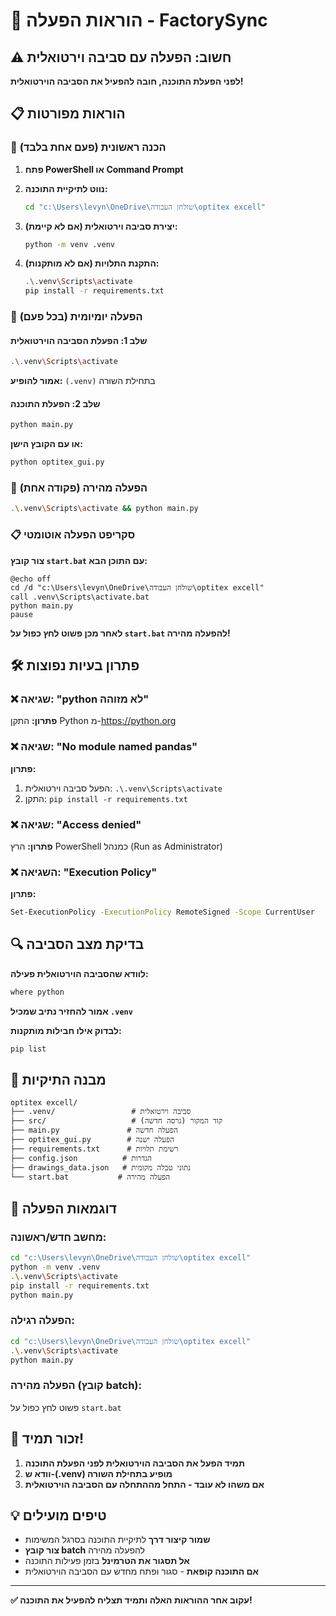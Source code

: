 # 🚀 הוראות הפעלה - FactorySync

## ⚠️ חשוב: הפעלה עם סביבה וירטואלית

**לפני הפעלת התוכנה, חובה להפעיל את הסביבה הוירטואלית!**

## 📋 הוראות מפורטות

### 🔧 הכנה ראשונית (פעם אחת בלבד)

1. **פתח PowerShell או Command Prompt**
2. **נווט לתיקיית התוכנה:**
   ```bash
   cd "c:\Users\levyn\OneDrive\שולחן העבודה\optitex excell"
   ```

3. **יצירת סביבה וירטואלית (אם לא קיימת):**
   ```bash
   python -m venv .venv
   ```

4. **התקנת התלויות (אם לא מותקנות):**
   ```bash
   .\.venv\Scripts\activate
   pip install -r requirements.txt
   ```

### 🎯 הפעלה יומיומית (בכל פעם)

#### שלב 1: הפעלת הסביבה הוירטואלית
```bash
.\.venv\Scripts\activate
```

**אמור להופיע:** `(.venv)` בתחילת השורה

#### שלב 2: הפעלת התוכנה
```bash
python main.py
```

**או עם הקובץ הישן:**
```bash
python optitex_gui.py
```

### 🔄 הפעלה מהירה (פקודה אחת)

```bash
.\.venv\Scripts\activate && python main.py
```

### 📋 סקריפט הפעלה אוטומטי

**צור קובץ `start.bat` עם התוכן הבא:**

```batch
@echo off
cd /d "c:\Users\levyn\OneDrive\שולחן העבודה\optitex excell"
call .venv\Scripts\activate.bat
python main.py
pause
```

**לאחר מכן פשוט לחץ כפול על `start.bat` להפעלה מהירה!**

## 🛠️ פתרון בעיות נפוצות

### ❌ שגיאה: "python לא מזוהה"
**פתרון:** התקן Python מ-https://python.org

### ❌ שגיאה: "No module named pandas"
**פתרון:** 
1. הפעל סביבה וירטואלית: `.\.venv\Scripts\activate`
2. התקן: `pip install -r requirements.txt`

### ❌ שגיאה: "Access denied"
**פתרון:** הרץ PowerShell כמנהל (Run as Administrator)

### ❌ השגיאה: "Execution Policy"
**פתרון:** 
```bash
Set-ExecutionPolicy -ExecutionPolicy RemoteSigned -Scope CurrentUser
```

## 🔍 בדיקת מצב הסביבה

**לוודא שהסביבה הוירטואלית פעילה:**
```bash
where python
```
**אמור להחזיר נתיב שמכיל `.venv`**

**לבדוק אילו חבילות מותקנות:**
```bash
pip list
```

## 📁 מבנה התיקיות

```
optitex excell/
├── .venv/                 # סביבה וירטואלית
├── src/                   # קוד המקור (גרסה חדשה)
├── main.py               # הפעלה חדשה
├── optitex_gui.py        # הפעלה ישנה
├── requirements.txt      # רשימת תלויות
├── config.json          # הגדרות
├── drawings_data.json   # נתוני טבלה מקומית
└── start.bat           # הפעלה מהירה
```

## 🎯 דוגמאות הפעלה

### מחשב חדש/ראשונה:
```bash
cd "c:\Users\levyn\OneDrive\שולחן העבודה\optitex excell"
python -m venv .venv
.\.venv\Scripts\activate
pip install -r requirements.txt
python main.py
```

### הפעלה רגילה:
```bash
cd "c:\Users\levyn\OneDrive\שולחן העבודה\optitex excell"
.\.venv\Scripts\activate
python main.py
```

### הפעלה מהירה (קובץ batch):
פשוט לחץ כפול על `start.bat`

## 🚨 זכור תמיד!

1. **תמיד הפעל את הסביבה הוירטואלית לפני הפעלת התוכנה**
2. **וודא ש-(.venv) מופיע בתחילת השורה**
3. **אם משהו לא עובד - התחל מההתחלה עם הסביבה הוירטואלית**

## 💡 טיפים מועילים

- **שמור קיצור דרך** לתיקיית התוכנה בסרגל המשימות
- **צור קובץ batch** להפעלה מהירה
- **אל תסגור את הטרמינל** בזמן פעילות התוכנה
- **אם התוכנה קופאת** - סגור ופתח מחדש עם הסביבה הוירטואלית

---

**✅ עקוב אחר ההוראות האלה ותמיד תצליח להפעיל את התוכנה!**
